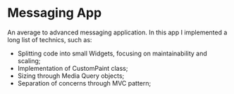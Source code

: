 # Messaging App

An average to advanced messaging application. In this app I implemented a long list of technics, such as: 
<ul>
  <li>Splitting code into small Widgets, focusing on maintainability and scaling;</li>
  <li>Implementation of CustomPaint class;</li>
  <li>Sizing through Media Query objects;</li>
  <li>Separation of concerns through MVC pattern;</li>
 </ul>
